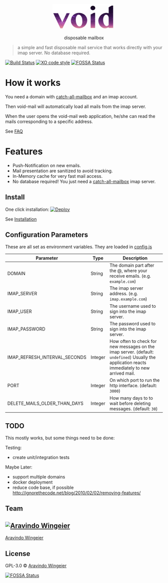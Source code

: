 <div align="center">
	<br>
	<div>
		<img src="docs/void-text.gif" width="200"/>
	</div>
	<p align="center">	disposable mailbox	</p>
</div>


> a simple and fast disposable mail service that works directly with your imap server. No database required. 

[![Build Status](https://travis-ci.org/synox/void-mail.svg?branch=master)](https://travis-ci.org/synox/void-mail)
[![XO code style](https://img.shields.io/badge/code_style-XO-5ed9c7.svg)](https://github.com/xojs/xo)
[![FOSSA Status](https://app.fossa.io/api/projects/git%2Bgithub.com%2Fsynox%2Fvoid-mail.svg?type=shield)](https://app.fossa.io/projects/git%2Bgithub.com%2Fsynox%2Fvoid-mail?ref=badge_shield)

# How it works
You need a domain with [catch-all-mailbox](https://www.google.ch/search?q=how+to+setup+catch-all+imap+mailbox) and an imap account. 

Then void-mail will automatically load all mails from the imap server. 

When the user opens the void-mail web application, he/she can read the mails corresponding to a specific address.  

See [FAQ](docs/faq.md)

# Features

* Push-Notification on new emails.
* Mail presentation are sanitized to avoid tracking. 
* In-Memory cache for very fast mail access. 
* No database required! You just need a [catch-all-mailbox](https://www.google.ch/search?q=how+to+setup+catch-all+imap+mailbox) imap server.  

## Install
One click installation: 
[![Deploy](https://www.herokucdn.com/deploy/button.svg)](https://heroku.com/deploy?template=https://github.com/synox/void-mail)


See [Installation](docs/installation.md)

## Configuration Parameters

These are all set as environment variables. They are loaded in [config.js](helper/config.js) 

Parameter | Type | Description
----------|------|-------------
DOMAIN | String | The domain part after the @, where your receive emails. (e.g. `example.com`)
IMAP_SERVER | String | The imap server address. (e.g. `imap.example.com`)
IMAP_USER | String | The username used to sign into the imap server. 
IMAP_PASSWORD | String | The password used to sign into the imap server.
IMAP_REFRESH_INTERVAL_SECONDS | Integer | How often to check for new messages on the imap server. (default: `undefined`) Usually the application reacts immediately to new arrived mail.
PORT | Integer | On which port to run the http interface. (default: `3000`)
DELETE_MAILS_OLDER_THAN_DAYS | Integer | How many days to to wait before deleting messages. (default: `30`)


## TODO

This mostly works, but some things need to be done:

Testing:
-   create unit/integration tests

Maybe Later:
- support multiple domains
- docker deployment
- reduce code base, if possible    
    http://ignorethecode.net/blog/2010/02/02/removing-features/

## Team

[![Aravindo Wingeier](https://github.com/synox.png?size=130)](https://github.com/synox) 
---
[Aravindo Wingeier](https://github.com/synox) 


## License

GPL-3.0 © [Aravindo Wingeier](https://github.com/synox)

[![FOSSA Status](https://app.fossa.io/api/projects/git%2Bgithub.com%2Fsynox%2Fvoid-mail.svg?type=large)](https://app.fossa.io/projects/git%2Bgithub.com%2Fsynox%2Fvoid-mail?ref=badge_large)
